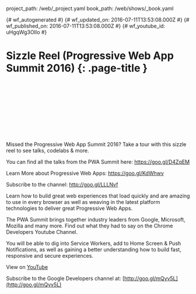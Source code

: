 project_path: /web/_project.yaml
book_path: /web/shows/_book.yaml

{# wf_autogenerated #}
{# wf_updated_on: 2016-07-11T13:53:08.000Z #}
{# wf_published_on: 2016-07-11T13:53:08.000Z #}
{# wf_youtube_id: uHgqWg3OIIo #}

# Sizzle Reel (Progressive Web App Summit 2016) {: .page-title }


<div class="video-wrapper">
  <iframe class="devsite-embedded-youtube-video" data-video-id="uHgqWg3OIIo"
          data-autohide="1" data-showinfo="0" frameborder="0" allowfullscreen>
  </iframe>
</div>

Missed the Progressive Web App Summit 2016? Take a tour with this sizzle reel to see talks, codelabs &amp; more. 

You can find all the talks from the PWA Summit here: https://goo.gl/D4ZqEM

Learn More about Progressive Web Apps: https://goo.gl/KdWhwv

Subscribe to the channel: http://goo.gl/LLLNvf

Learn how to build great web experiences that load quickly and are amazing to use in every browser as well as weaving in the latest platform technologies to deliver great Progressive Web Apps. 

The PWA Summit brings together industry leaders from Google, Microsoft, Mozilla and many more. Find out what they had to say on the Chrome Developers Youtube Channel. 

You will be able to dig into Service Workers, add to Home Screen &amp; Push Notifications, as well as gaining a better understanding how to build fast, responsive and secure experiences.

View on [YouTube](https://youtu.be/uHgqWg3OIIo)

Subscribe to the Google Developers channel at: [http://goo.gl/mQyv5L](http://goo.gl/mQyv5L)
